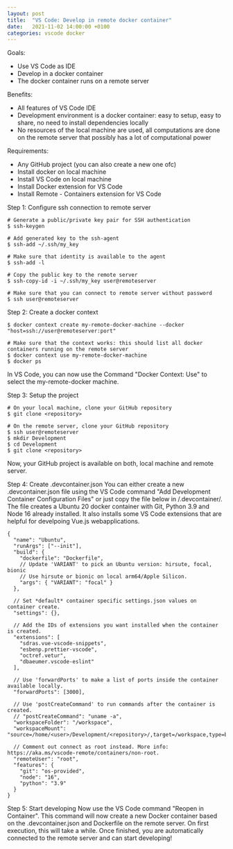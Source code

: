 ```yaml
---
layout: post
title:  "VS Code: Develop in remote docker container"
date:   2021-11-02 14:00:00 +0100
categories: vscode docker
---
```


Goals:
- Use VS Code as IDE
- Develop in a docker container
- The docker container runs on a remote server

Benefits:
- All features of VS Code IDE
- Development environment is a docker container: easy to setup, easy to share, no need to install dependencies locally
- No resources of the local machine are used, all computations are done on the remote server that possibly has a lot of computational power

Requirements:
- Any GitHub project (you can also create a new one ofc)
- Install docker on local machine
- Install VS Code on local machine
- Install Docker extension for VS Code
- Install Remote - Containers extension for VS Code

Step 1: Configure ssh connection to remote server
```
# Generate a public/private key pair for SSH authentication
$ ssh-keygen

# Add generated key to the ssh-agent
$ ssh-add ~/.ssh/my_key

# Make sure that identity is available to the agent
$ ssh-add -l

# Copy the public key to the remote server
$ ssh-copy-id -i ~/.ssh/my_key user@remoteserver

# Make sure that you can connect to remote server without password
$ ssh user@remoteserver
```

Step 2: Create a docker context
```
$ docker context create my-remote-docker-machine --docker "host=ssh://user@remoteserver:port"

# Make sure that the context works: this should list all docker containers running on the remote server
$ docker context use my-remote-docker-machine
$ docker ps
```
In VS Code, you can now use the Command "Docker Context: Use" to select the my-remote-docker machine.

Step 3: Setup the project
```
# On your local machine, clone your GitHub repository
$ git clone <repository>

# On the remote server, clone your GitHub repository
$ ssh user@remoteserver
$ mkdir Development
$ cd Development
$ git clone <repository>
```
Now, your GitHub project is available on both, local machine and remote server.

Step 4: Create .devcontainer.json
You can either create a new .devcontainer.json file using the VS Code command "Add Development Container Configuration Files" or just copy the file below in /.devcontainer/.
The file creates a Ubuntu 20 docker container with Git, Python 3.9 and Node 16 already installed.
It also installs some VS Code extensions that are helpful for develpoing Vue.js webapplications.
```
{
  "name": "Ubuntu",
  "runArgs": ["--init"],
  "build": {
    "dockerfile": "Dockerfile",
    // Update 'VARIANT' to pick an Ubuntu version: hirsute, focal, bionic
    // Use hirsute or bionic on local arm64/Apple Silicon.
    "args": { "VARIANT": "focal" }
  },

  // Set *default* container specific settings.json values on container create.
  "settings": {},

  // Add the IDs of extensions you want installed when the container is created.
  "extensions": [
    "sdras.vue-vscode-snippets",
    "esbenp.prettier-vscode",
    "octref.vetur",
    "dbaeumer.vscode-eslint"
  ],

  // Use 'forwardPorts' to make a list of ports inside the container available locally.
  "forwardPorts": [3000],

  // Use 'postCreateCommand' to run commands after the container is created.
  // "postCreateCommand": "uname -a",
  "workspaceFolder": "/workspace",
  "workspaceMount": "source=/home/<user>/Development/<repository>/,target=/workspace,type=bind,consistency=cached",

  // Comment out connect as root instead. More info: https://aka.ms/vscode-remote/containers/non-root.
  "remoteUser": "root",
  "features": {
    "git": "os-provided",
    "node": "16",
    "python": "3.9"
  }
}
```

Step 5: Start developing
Now use the VS Code command "Reopen in Container". This command will now create a new Docker container based on the .devcontainer.json and Dockerfile on the remote server. 
On first execution, this will take a while.
Once finished, you are automatically connected to the remote server and can start developing!
